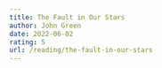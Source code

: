 ```yaml
---
title: The Fault in Our Stars
author: John Green
date: 2022-06-02
rating: 5
url: /reading/the-fault-in-our-stars
---
```


